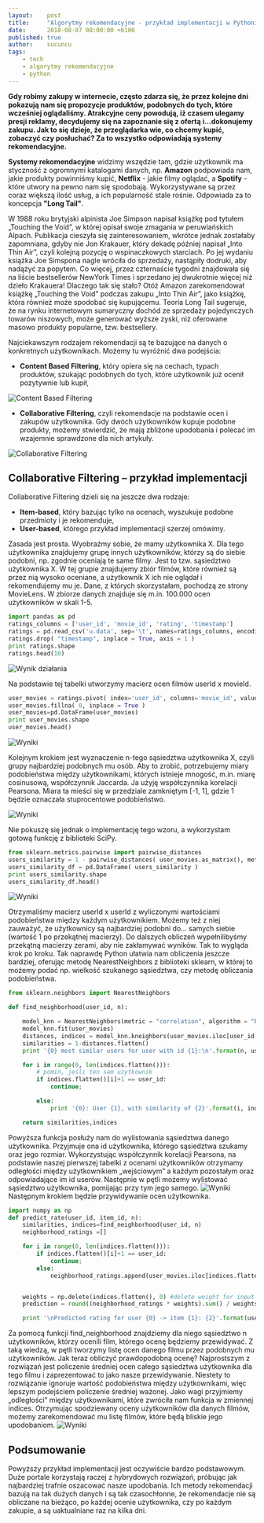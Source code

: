 ```yaml
---
layout:    post
title:     "Algorytmy rekomendacyjne - przykład implementacji w Pythonie"
date:      2018-08-07 08:00:00 +0100
published: true
author:    sucuncu
tags:
    - tech
    - algorytmy rekomendacyjne
    - python
---
```

**Gdy robimy zakupy w internecie, często zdarza się, że przez kolejne dni pokazują nam się propozycje produktów, podobnych do tych, które wcześniej oglądaliśmy. Atrakcyjne ceny powodują, iż czasem ulegamy presji reklamy, decydujemy się na zapoznanie się z ofertą i...dokonujemy zakupu. Jak to się dzieje, że przeglądarka wie, co chcemy kupić, zobaczyć czy posłuchać? Za to wszystko odpowiadają systemy rekomendacyjne.**

**Systemy rekomendacyjne** widzimy wszędzie tam, gdzie użytkownik ma styczność z ogromnymi katalogami danych, np. **Amazon** podpowiada nam, jakie produkty powinniśmy kupić, **Netflix** - jakie filmy oglądać, a **Spotify** - które utwory na pewno nam się spodobają. Wykorzystywane są przez coraz większą ilość usług, a ich popularność stale rośnie. Odpowiada za to koncepcja **"Long Tail"**.

W 1988 roku brytyjski alpinista Joe Simpson napisał książkę pod tytułem „Touching the Void”, w której opisał swoje zmagania w peruwiańskich Alpach. Publikacja cieszyła się zainteresowaniem, wkrótce jednak zostałaby zapomniana, gdyby nie Jon Krakauer, który dekadę później napisał „Into Thin Air”, czyli kolejną pozycję o wspinaczkowych starciach. Po jej wydaniu książka Joe Simspona nagle wróciła do sprzedaży, nastąpiły dodruki, aby nadążyć za popytem. Co więcej, przez czternaście tygodni znajdowała się na liście bestsellerów NewYork Times i sprzedano jej dwukrotnie więcej niż dzieło Krakauera! Dlaczego tak się stało? Otóż Amazon zarekomendował książkę „Touching the Void” podczas zakupu „Into Thin Air”, jako książkę, która również może spodobać się kupującemu. Teoria Long Tail sugeruje, że na rynku internetowym sumaryczny dochód ze sprzedaży pojedynczych towarów niszowych, może generować wyższe zyski, niż oferowane masowo produkty popularne, tzw. bestsellery.

Najciekawszym rodzajem rekomendacji są te bazujące na danych o konkretnych użytkownikach. Możemy tu wyróżnić dwa podejścia:

- **Content Based Filtering**, który opiera się na cechach, typach produktów, szukając podobnych do tych, które użytkownik już ocenił pozytywnie lub kupił,

![Content Based Filtering](/assets/img/posts/2018-08-07-algorytmy-rekomendacyjne-przyklad-implementacji-w-pythonie/1.jpg)

- **Collaborative Filtering**, czyli rekomendacje na podstawie ocen i zakupów użytkownika. Gdy dwóch użytkowników kupuje podobne produkty, możemy stwierdzić, że mają zbliżone upodobania i polecać im wzajemnie sprawdzone dla nich artykuły.

![Collaborative Filtering](/assets/img/posts/2018-08-07-algorytmy-rekomendacyjne-przyklad-implementacji-w-pythonie/2.jpg)

## Collaborative Filtering – przykład implementacji
Collaborative Filtering dzieli się na jeszcze dwa rodzaje:
- **Item-based**, który bazując tylko na ocenach, wyszukuje podobne przedmioty i je rekomenduje,
- **User-based**, którego przykład implementacji szerzej omówimy.

Zasada jest prosta. Wyobraźmy sobie, że mamy użytkownika X. Dla tego użytkownika znajdujemy grupę innych użytkowników, którzy są do siebie podobni, np. zgodnie oceniają te same filmy. Jest to tzw. sąsiedztwo użytkownika X. W tej grupie znajdujemy zbiór filmów, które również są przez nią wysoko oceniane, a użytkownik X ich nie oglądał i rekomendujemy mu je. Dane, z których skorzystałam, pochodzą ze strony MovieLens. W zbiorze danych znajduje się m.in. 100.000 ocen użytkowników w skali 1-5.
```python
import pandas as pd
ratings_columns = ['user_id', 'movie_id', 'rating', 'timestamp']
ratings = pd.read_csv('u.data', sep='\t', names=ratings_columns, encoding='latin-1')
ratings.drop( "timestamp", inplace = True, axis = 1 )
print ratings.shape
ratings.head(10)
```

![Wynik działania](/assets/img/posts/2018-08-07-algorytmy-rekomendacyjne-przyklad-implementacji-w-pythonie/3.jpg)

Na podstawie tej tabelki utworzymy macierz ocen filmów userId x movieId.
```python
user_movies = ratings.pivot( index='user_id', columns='movie_id', values = "rating" ).reset_index(drop=True)
user_movies.fillna( 0, inplace = True )
user_movies=pd.DataFrame(user_movies)
print user_movies.shape
user_movies.head()
```
![Wyniki](/assets/img/posts/2018-08-07-algorytmy-rekomendacyjne-przyklad-implementacji-w-pythonie/4.jpg)

Kolejnym krokiem jest wyznaczenie n-tego sąsiedztwa użytkownika X, czyli grupy najbardziej podobnych mu osób. Aby to zrobić, potrzebujemy miary podobieństwa między użytkownikami, których istnieje mnogość, m.in. miarę cosinusową, współczynnik Jaccarda. Ja użyję współczynnika korelacji Pearsona. Miara ta mieści się w przedziale zamkniętym [-1, 1], gdzie 1 będzie oznaczała stuprocentowe podobieństwo.

![Wyniki](/assets/img/posts/2018-08-07-algorytmy-rekomendacyjne-przyklad-implementacji-w-pythonie/5.jpg)

Nie pokuszę się jednak o implementację tego wzoru, a wykorzystam gotową funkcję z biblioteki SciPy.
```python
from sklearn.metrics.pairwise import pairwise_distances
users_similarity = 1 - pairwise_distances( user_movies.as_matrix(), metric="correlation" )
users_similarity_df = pd.DataFrame( users_similarity )
print users_similarity.shape
users_similarity_df.head()
```
![Wyniki](/assets/img/posts/2018-08-07-algorytmy-rekomendacyjne-przyklad-implementacji-w-pythonie/6.jpg)

Otrzymaliśmy macierz userId x userId z wyliczonymi wartościami podobieństwa między każdym użytkownikiem. Możemy też z niej zauważyć, że użytkownicy są najbardziej podobni do... samych siebie (wartość 1 po przekątnej macierzy). Do dalszych obliczeń wypełnilibyśmy przekątną macierzy zerami, aby nie zakłamywać wyników. Tak to wygląda krok po kroku. Tak naprawdę Python ułatwia nam obliczenia jeszcze bardziej, oferując metodę NearestNeighbors z biblioteki sklearn, w której to możemy podać np. wielkość szukanego sąsiedztwa, czy metodę obliczania podobieństwa.
```python
from sklearn.neighbors import NearestNeighbors

def find_neighborhood(user_id, n):

    model_knn = NearestNeighbors(metric = "correlation", algorithm = "brute")
    model_knn.fit(user_movies)
    distances, indices = model_knn.kneighbors(user_movies.iloc[user_id-1, :].values.reshape(1, -1), n_neighbors = n+1)
    similarities = 1-distances.flatten()
    print '{0} most similar users for user with id {1}:\n'.format(n, user_id)

    for i in range(0, len(indices.flatten())):
        # pomiń, jeśli ten sam użytkownik
        if indices.flatten()[i]+1 == user_id:
            continue;

        else:
            print '{0}: User {1}, with similarity of {2}'.format(i, indices.flatten()[i]+1, similarities.flatten()[i])

    return similarities,indices
```
Powyższa funkcja posłuży nam do wylistowania sąsiedztwa danego użytkownika. Przyjmuje ona id użytkownika, którego sąsiedztwa szukamy oraz jego rozmiar. Wykorzystując współczynnik korelacji Pearsona, na podstawie naszej pierwszej tabelki z ocenami użytkowników otrzymamy odległości między użytkownikiem „wejściowym” a każdym pozostałym oraz odpowiadające im id userów. Następnie w pętli możemy wylistować sąsiedztwo użytkownika, pomijając przy tym jego samego.
![Wyniki](/assets/img/posts/2018-08-07-algorytmy-rekomendacyjne-przyklad-implementacji-w-pythonie/7.jpg)
Następnym krokiem będzie przywidywanie ocen użytkownika.
```python
import numpy as np
def predict_rate(user_id, item_id, n):
    similarities, indices=find_neighborhood(user_id, n)
    neighborhood_ratings =[]

    for i in range(0, len(indices.flatten())):
        if indices.flatten()[i]+1 == user_id:
            continue;
        else:
            neighborhood_ratings.append(user_movies.iloc[indices.flatten()[i],item_id-1])


    weights = np.delete(indices.flatten(), 0) #delete weight for input user
    prediction = round((neighborhood_ratings * weights).sum() / weights.sum())

    print '\nPredicted rating for user {0} -> item {1}: {2}'.format(user_id,item_id,prediction)
```
Za pomocą funkcji find_neighborhood znajdziemy dla niego sąsiedztwo n użytkowników, którzy ocenili film, którego ocenę będziemy przewidywać. Z taką wiedzą, w pętli tworzymy listę ocen danego filmu przez podobnych mu użytkowników. Jak teraz obliczyć prawdopodobną ocenę? Najprostszym z rozwiązań jest policzenie średniej ocen całego sąsiedztwa użytkownika dla tego filmu i zaprezentować to jako nasze przewidywanie. Niestety to rozwiązanie ignoruje wartość podobieństwa między użytkownikami, więc lepszym podejściem policzenie średniej ważonej. Jako wagi przyjmiemy „odległości” między użytkownikami, które zwróciła nam funkcja w zmiennej indices. Otrzymując spodziewany oceny użytkowników dla danych filmów, możemy zarekomendować mu listę filmów, które będą bliskie jego upodobaniom.
![Wyniki](/assets/img/posts/2018-08-07-algorytmy-rekomendacyjne-przyklad-implementacji-w-pythonie/8.jpg)

## Podsumowanie
Powyższy przykład implementacji jest oczywiście bardzo podstawowym. Duże portale korzystają raczej z hybrydowych rozwiązań, próbując jak najbardziej trafnie oszacować nasze upodobania. Ich metody rekomendacji bazują na tak dużych danych i są tak czasochłonne, że rekomendacje nie są obliczane na bieżąco, po każdej ocenie użytkownika, czy po każdym zakupie, a są uaktualniane raz na kilka dni.